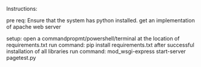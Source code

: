 Instructions:

pre req:
Ensure that the system has python installed.
get an implementation of apache web server

setup:
open a commandpropmt/powershell/terminal at the location of requirements.txt
run command:
      pip install requirements.txt
after successful installation of all libraries run command:
  mod_wsgi-express start-server pagetest.py
